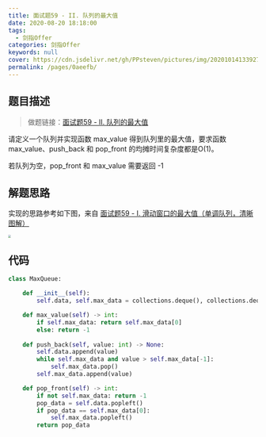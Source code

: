 ```yaml
---
title: 面试题59 - II. 队列的最大值
date: 2020-08-20 18:18:00
tags: 
  - 剑指Offer
categories: 剑指Offer
keywords: null
cover: https://cdn.jsdelivr.net/gh/PPsteven/pictures/img/20201014133927.png
permalink: /pages/0aeefb/
---
```


## 题目描述

> 做题链接：[面试题59 - II. 队列的最大值](https://leetcode-cn.com/problems/dui-lie-de-zui-da-zhi-lcof/)

请定义一个队列并实现函数 max_value 得到队列里的最大值，要求函数max_value、push_back 和 pop_front 的均摊时间复杂度都是O(1)。

若队列为空，pop_front 和 max_value 需要返回 -1

<!--more-->

## 解题思路

实现的思路参考如下图，来自 [面试题59 - I. 滑动窗口的最大值（单调队列，清晰图解）](https://leetcode-cn.com/problems/hua-dong-chuang-kou-de-zui-da-zhi-lcof/solution/mian-shi-ti-59-i-hua-dong-chuang-kou-de-zui-da-1-6/)

<img src="https://cdn.jsdelivr.net/gh/PPsteven/pictures/img/20200713151806.png" style="zoom:33%;" />

## 代码

```python
class MaxQueue:

    def __init__(self):
        self.data, self.max_data = collections.deque(), collections.deque()

    def max_value(self) -> int:
        if self.max_data: return self.max_data[0]
        else: return -1
        
    def push_back(self, value: int) -> None:
        self.data.append(value)
        while self.max_data and value > self.max_data[-1]: 
            self.max_data.pop()
        self.max_data.append(value)

    def pop_front(self) -> int:
        if not self.max_data: return -1
        pop_data = self.data.popleft()
        if pop_data == self.max_data[0]:
            self.max_data.popleft()
        return pop_data
```
